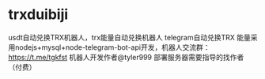# trxduibiji
usdt自动兑换TRX机器人，trx能量自动兑换机器人
telegram自动兑换TRX 能量采用nodejs+mysql+node-telegram-bot-api开发，机器人交流群：https://t.me/tgkfst 机器人开发作者@tyler999 部署服务器需要指导的找作者（付费）
